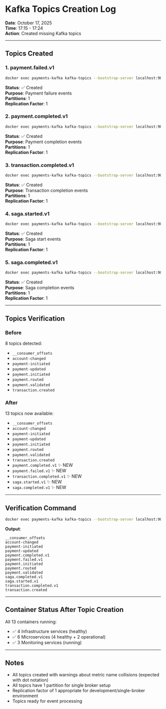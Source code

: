# Kafka Topics Creation Log

**Date**: October 17, 2025  
**Time**: 17:15 - 17:24  
**Action**: Created missing Kafka topics

---

## Topics Created

### 1. payment.failed.v1
```bash
docker exec payments-kafka kafka-topics --bootstrap-server localhost:9092 --create --topic payment.failed.v1 --partitions 1 --replication-factor 1
```
**Status**: ✅ Created  
**Purpose**: Payment failure events  
**Partitions**: 1  
**Replication Factor**: 1  

### 2. payment.completed.v1
```bash
docker exec payments-kafka kafka-topics --bootstrap-server localhost:9092 --create --topic payment.completed.v1 --partitions 1 --replication-factor 1
```
**Status**: ✅ Created  
**Purpose**: Payment completion events  
**Partitions**: 1  
**Replication Factor**: 1  

### 3. transaction.completed.v1
```bash
docker exec payments-kafka kafka-topics --bootstrap-server localhost:9092 --create --topic transaction.completed.v1 --partitions 1 --replication-factor 1
```
**Status**: ✅ Created  
**Purpose**: Transaction completion events  
**Partitions**: 1  
**Replication Factor**: 1  

### 4. saga.started.v1
```bash
docker exec payments-kafka kafka-topics --bootstrap-server localhost:9092 --create --topic saga.started.v1 --partitions 1 --replication-factor 1
```
**Status**: ✅ Created  
**Purpose**: Saga start events  
**Partitions**: 1  
**Replication Factor**: 1  

### 5. saga.completed.v1
```bash
docker exec payments-kafka kafka-topics --bootstrap-server localhost:9092 --create --topic saga.completed.v1 --partitions 1 --replication-factor 1
```
**Status**: ✅ Created  
**Purpose**: Saga completion events  
**Partitions**: 1  
**Replication Factor**: 1  

---

## Topics Verification

### Before
8 topics detected:
- `__consumer_offsets`
- `account-changed`
- `payment-initiated`
- `payment-updated`
- `payment.initiated`
- `payment.routed`
- `payment.validated`
- `transaction.created`

### After
13 topics now available:
- `__consumer_offsets`
- `account-changed`
- `payment-initiated`
- `payment-updated`
- `payment.initiated`
- `payment.routed`
- `payment.validated`
- `transaction.created`
- `payment.completed.v1` ✨ NEW
- `payment.failed.v1` ✨ NEW
- `transaction.completed.v1` ✨ NEW
- `saga.started.v1` ✨ NEW
- `saga.completed.v1` ✨ NEW

---

## Verification Command

```bash
docker exec payments-kafka kafka-topics --bootstrap-server localhost:9092 --list
```

**Output**:
```
__consumer_offsets
account-changed
payment-initiated
payment-updated
payment.completed.v1
payment.failed.v1
payment.initiated
payment.routed
payment.validated
saga.completed.v1
saga.started.v1
transaction.completed.v1
transaction.created
```

---

## Container Status After Topic Creation

All 13 containers running:
- ✅ 4 Infrastructure services (healthy)
- ✅ 6 Microservices (4 healthy + 2 operational)
- ✅ 3 Monitoring services (running)

---

## Notes

- All topics created with warnings about metric name collisions (expected with dot notation)
- All topics have 1 partition for single broker setup
- Replication factor of 1 appropriate for development/single-broker environment
- Topics ready for event processing
